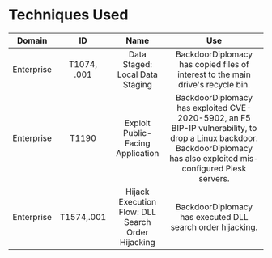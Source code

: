# Techniques Used

| Domain | ID | Name  | Use |
|:------:|:--:|:-----:|:---:|
|Enterprise|T1074, .001|Data Staged: Local Data Staging|BackdoorDiplomacy has copied files of interest to the main drive's recycle bin.|
Enterprise|T1190|Exploit Public-Facing Application|BackdoorDiplomacy has exploited CVE-2020-5902, an F5 BIP-IP vulnerability, to drop a Linux backdoor. BackdoorDiplomacy has also exploited mis-configured Plesk servers.|
|Enterprise|T1574,.001|Hijack Execution Flow: DLL Search Order Hijacking|BackdoorDiplomacy has executed DLL search order hijacking.|

